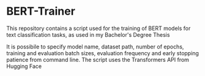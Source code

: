 # BERT-Trainer
This repository contains a script used for the training of BERT models for text classification tasks, as used in my Bachelor's Degree Thesis

It is possibile to specify model name, dataset path, number of epochs, training and evaluation batch sizes, evaluation frequency and early stopping patience from command line.
The script uses the Transformers API from Hugging Face
